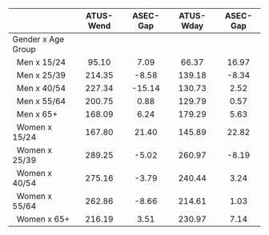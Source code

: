 
|                      |    ATUS-Wend |     ASEC-Gap |    ATUS-Wday |     ASEC-Gap |
| -------------------- | :----------: | :----------: | :----------: | :----------: |
| Gender x Age Group   |              |              |              |              |
| &nbsp;&nbsp;Men x 15/24 |        95.10 |         7.09 |        66.37 |        16.97 |
| &nbsp;&nbsp;Men x 25/39 |       214.35 |        -8.58 |       139.18 |        -8.34 |
| &nbsp;&nbsp;Men x 40/54 |       227.34 |       -15.14 |       130.73 |         2.52 |
| &nbsp;&nbsp;Men x 55/64 |       200.75 |         0.88 |       129.79 |         0.57 |
| &nbsp;&nbsp;Men x 65+ |       168.09 |         6.24 |       179.29 |         5.63 |
| &nbsp;&nbsp;Women x 15/24 |       167.80 |        21.40 |       145.89 |        22.82 |
| &nbsp;&nbsp;Women x 25/39 |       289.25 |        -5.02 |       260.97 |        -8.19 |
| &nbsp;&nbsp;Women x 40/54 |       275.16 |        -3.79 |       240.44 |         3.24 |
| &nbsp;&nbsp;Women x 55/64 |       262.86 |        -8.66 |       214.61 |         1.03 |
| &nbsp;&nbsp;Women x 65+ |       216.19 |         3.51 |       230.97 |         7.14 |

